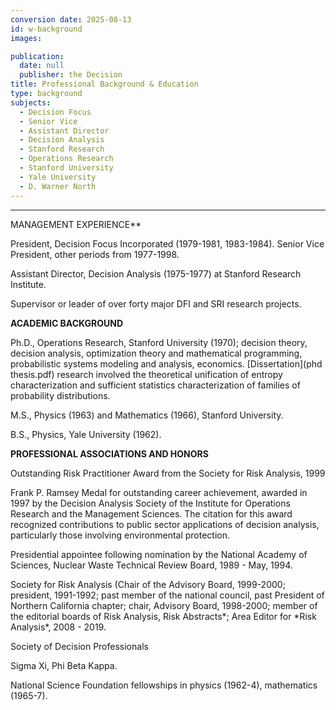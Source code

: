 ```yaml
---
conversion date: 2025-08-13
id: w-background
images:

publication:
  date: null
  publisher: the Decision
title: Professional Background & Education
type: background
subjects:
  - Decision Focus
  - Senior Vice
  - Assistant Director
  - Decision Analysis
  - Stanford Research
  - Operations Research
  - Stanford University
  - Yale University
  - D. Warner North
---
```


---

MANAGEMENT EXPERIENCE\*\*

President, Decision Focus Incorporated (1979-1981, 1983-1984). Senior Vice President, other periods from 1977-1998.

Assistant Director, Decision Analysis (1975-1977) at Stanford Research Institute.

Supervisor or leader of over forty major DFI and SRI research projects.

**ACADEMIC BACKGROUND**

Ph.D., Operations Research, Stanford University (1970); decision theory, decision analysis, optimization theory and mathematical programming, probabilistic systems modeling and analysis, economics. [Dissertation](phd thesis.pdf) research involved the theoretical unification of entropy characterization and sufficient statistics characterization of families of probability distributions.

M.S., Physics (1963) and Mathematics (1966), Stanford University.

B.S., Physics, Yale University (1962).

**PROFESSIONAL ASSOCIATIONS AND HONORS**

Outstanding Risk Practitioner Award from the Society for Risk Analysis, 1999

Frank P. Ramsey Medal for outstanding career achievement, awarded in 1997 by the Decision Analysis Society of the Institute for Operations Research and the Management Sciences. The citation for this award recognized contributions to public sector applications of decision analysis, particularly those involving environmental protection.

Presidential appointee following nomination by the National Academy of Sciences, Nuclear Waste Technical Review Board, 1989 - May, 1994.

Society for Risk Analysis (Chair of the Advisory Board, 1999-2000; president, 1991-1992; past member of the national council, past President of Northern California chapter; chair, Advisory Board, 1998-2000; member of the editorial boards of Risk Analysis, Risk Abstracts*; Area Editor for *Risk Analysis\*, 2008 - 2019.

Society of Decision Professionals

Sigma Xi, Phi Beta Kappa.

National Science Foundation fellowships in physics (1962-4), mathematics (1965-7).

